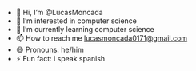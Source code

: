 - 👋 Hi, I’m @LucasMoncada
- 👀 I’m interested in computer science
- 🌱 I’m currently learning computer science
- 📫 How to reach me lucasmoncada0171@gmail.com
- 😄 Pronouns: he/him
- ⚡ Fun fact: i speak spanish

<!---
LucasMoncada/LucasMoncada is a ✨ special ✨ repository because its `README.md` (this file) appears on your GitHub profile.
You can click the Preview link to take a look at your changes.
--->
